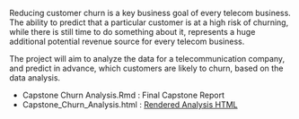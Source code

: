Reducing customer churn is a key business goal of every telecom business. The ability to predict that a particular customer is at a high risk of churning, while there is still time to do something about it, represents a huge additional potential revenue source for every telecom business.

The project will aim to analyze the data for a telecommunication company, and predict in advance, which customers are likely to churn, based on the data analysis.

- Capstone Churn Analysis.Rmd : Final Capstone Report
- Capstone_Churn_Analysis.html : [Rendered Analysis HTML](http://htmlpreview.github.io/?https://github.com/singhaadrika/Customer-Churn/blob/master/Customer_Churn_Analysis.html)
